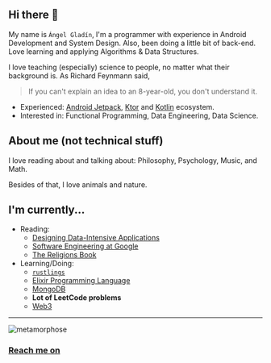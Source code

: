 ## Hi there 👋

My name is `Ángel Gladín`, I'm a programmer with experience in Android Development and System Design. Also, been doing a little bit of back-end. Love learning and applying Algorithms \& Data Structures.


I love teaching (especially) science to people, no matter what their background is. As Richard Feynmann said,

> If you can't explain an idea to an 8-year-old, you don't understand it.

- Experienced: [Android Jetpack](https://developer.android.com/jetpack), [Ktor](https://ktor.io/) and [Kotlin](https://kotlinlang.org/) ecosystem.
- Interested in: Functional Programming, Data Engineering, Data Science.

## About me (not technical stuff)

I love reading about and talking about: Philosophy, Psychology, Music, and Math.

Besides of that, I love animals and nature.

## I'm currently...

- Reading:
  - [Designing Data-Intensive Applications](https://www.oreilly.com/library/view/designing-data-intensive-applications/9781491903063/)
  - [Software Engineering at Google](https://www.oreilly.com/library/view/software-engineering-at/9781492082781/)
  - [The Religions Book](https://www.dk.com/us/book/9781465408433-the-religions-book/)
- Learning/Doing:
  - [`rustlings`](https://github.com/rust-lang/rustlings)
  - [Elixir Programming Language](https://elixir-lang.org/)
  - [MongoDB](https://www.mongodb.com/)
  - **Lot of LeetCode problems**
  - [Web3](https://en.wikipedia.org/wiki/Web3)

----

![metamorphose](https://user-images.githubusercontent.com/11308292/208743357-426efb52-920b-4f3a-97f4-4d9a5e0eca09.gif)

### [Reach me on](https://angelgladin.xyz/contact/)
